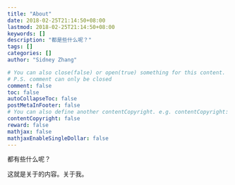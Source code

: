 ```yaml
---
title: "About"
date: 2018-02-25T21:14:50+08:00
lastmod: 2018-02-25T21:14:50+08:00
keywords: []
description: "都是些什么呢？"
tags: []
categories: []
author: "Sidney Zhang"

# You can also close(false) or open(true) something for this content.
# P.S. comment can only be closed
comment: false
toc: false
autoCollapseToc: false
postMetaInFooter: false
# You can also define another contentCopyright. e.g. contentCopyright: "This is another copyright."
contentCopyright: false
reward: false
mathjax: false
mathjaxEnableSingleDollar: false
---
```


都有些什么呢？

<!--more-->

这就是关于的内容。关于我。
